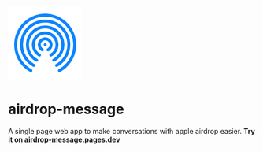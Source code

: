 <img src="https://github.com/officialEmmel/airdrop-message/blob/59a76ec77ea00dcc7668f6970cfc0f6457ecd601/www/assets/airdrop.png" width="150px"></img>
# airdrop-message
A single page web app to make conversations with apple airdrop easier. 
**Try it on [airdrop-message.pages.dev](https://airdrop-message.pages.dev/)**
